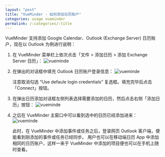 ```yaml
---
layout: "post"
title: "VueMinder - 如何添加日历账户"
categories: usage vueminder
permalink: /:categories/:title
---
```


VueMinder 支持添加 Google Calendar、Outlook (Exchange Server) 日历账户，现在以 Outlook 为例进行说明：

1. 在 VueMinder 菜单栏上依次点击「文件 > 添加日历 > 添加 Exchange Server 日历」：
	![vueminde](https://i.imgur.com/iGSnxfQ.png)

2. 在弹出的对话框中填充 Outlook 日历账户登录信息：
	![vueminde](https://i.imgur.com/Xy8nqS4.png)

	注意取消勾选 “Use defaule login credentials” 复选框。填充完毕后点击「Connect」按钮。
3. 在弹出日历添加对话框左侧列表选择需要添加的日历，然后点击右侧「添加日历」按钮：
	![vueminde](https://i.imgur.com/SlXPTi0.png)

4. 之后在 VueMinder 主窗口中可以看到选中的日历已经添加进来：
	![vueminde](https://i.imgur.com/UELw0jZ.png)

	此时，在 VueMinder 中添加事件或任务之后，登录网页 Outlook 客户端，便能看到刚添加的事件或任务已经同步。
	用户也可以在移动端日历 App 中添加相同的日历账户，这样一来于 VueMinder 中添加的项目便也可以在手机上随时查看。
